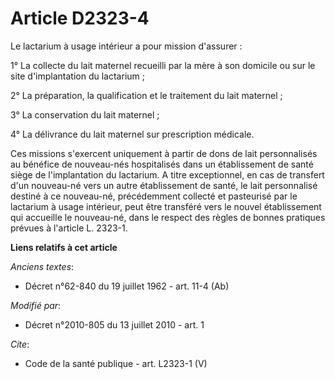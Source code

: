 # Article D2323-4

Le lactarium à usage intérieur a pour mission d'assurer : 

1° La collecte du lait maternel recueilli par la mère à son domicile ou sur le site d'implantation du lactarium ; 

2° La préparation, la qualification et le traitement du lait maternel ; 

3° La conservation du lait maternel ; 

4° La délivrance du lait maternel sur prescription médicale. 

Ces missions s'exercent uniquement à partir de dons de lait personnalisés au bénéfice de nouveau-nés hospitalisés dans un
établissement de santé siège de l'implantation du lactarium. A titre exceptionnel, en cas de transfert d'un nouveau-né vers
un autre établissement de santé, le lait personnalisé destiné à ce nouveau-né, précédemment collecté et pasteurisé par le
lactarium à usage intérieur, peut être transféré vers le nouvel établissement qui accueille le nouveau-né, dans le respect
des règles de bonnes pratiques prévues à l'article L. 2323-1.

**Liens relatifs à cet article**

_Anciens textes_:

  - Décret n°62-840 du 19 juillet 1962 - art. 11-4 (Ab)

_Modifié par_:

  - Décret n°2010-805 du 13 juillet 2010 - art. 1

_Cite_:

  - Code de la santé publique - art. L2323-1 (V)
